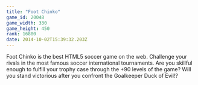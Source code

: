 ```yaml
---
title: "Foot Chinko"
game_id: 20048
game_width: 330
game_height: 450
rank: 16800
date: 2014-10-02T15:39:32.203Z
---
```

Foot Chinko is the best HTML5 soccer game on the web. Challenge your rivals in the most famous soccer international tournaments. Are you skillful enough to fulfill your trophy case through the +90 levels of the game? Will you stand victorious after you confront the Goalkeeper Duck of Evil!?